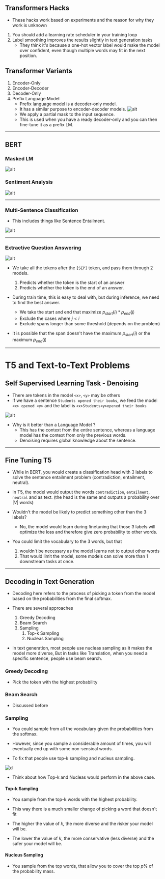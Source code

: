 ## Transformers Hacks

- These hacks work based on experiments and the reason for why they work is unknown

1. You should add a learning rate scheduler in your training loop
2. Label smoothing improves the results slightly in text generation tasks
   - They think it's because a one-hot vector label would make the model over confident, even though multiple words may fit in the next position.

## Transformer Variants

1. Encoder-Only
2. Encoder-Decoder
3. Decoder-Only
4. Prefix Language Model
   - Prefix language model is a decoder-only model.
   - It has a similar purpose to encoder-decoder models.
        ![alt](./images/general/prefix-lm.png)
    - We apply a partial mask to the input sequence.
    - This is used when you have a ready decoder-only and you can then fine-tune it as a prefix LM.

----------

## BERT

### Masked LM

![alt](./images/general/bert-mlm.png)

### Sentiment Analysis

![alt](./images/general/sentiment-analysis.png)

----------

### Multi-Sentence Classification

- This includes things like Sentence Entailment.

![alt](./images/general/multisentence-classification.png)

----------

### Extractive Question Answering

![alt](./images/general/qa.png)

- We take all the tokens after the `[SEP]` token, and pass them through 2 models.
  1. Predicts whether the token is the start of an answer
  2. Predicts whether the token is the end of an answer.

- During train time, this is easy to deal with, but during inference, we need to find the best answer.
  - We take the start and end that maximize $p_{start}(i) * p_{end}(j)$
  - Exclude the cases where $j < i$
  - Exclude spans longer than some threshold (depends on the problem)
- It is possible that the span doesn't have the maximum $p_{start}(i)$ or the maximum $p_{end}(j)$

----------

# T5 and Text-to-Text Problems

## Self Supervised Learning Task - Denoising

- There are tokens in the model `<x>`, `<y>` may be others
- If we have a sentence `Students opened their books`, we feed the model `<x> opened <y>` and the label is `<x>Students<y>opened their books`

![alt](./images/general/t5-training.png)

- Why is it better than a Language Model ?
  - This has the context from the entire sentence, whereas a language model has the context from only the previous words.
  - Denoising requires global knowledge about the sentence.


----------

## Fine Tuning T5

- While in BERT, you would create a classification head with 3 labels to solve the sentence entailment problem (contradiction, entailment, neutral).
- In T5, the model would output the words `contradiction`, `entailment`, `neutral` and as text. (the head is the same and outputs a probability over $|V|$ words)

- Wouldn't the model be likely to predict something other than the 3 labels?
  - No, the model would learn during finetuning that those 3 labels will optimize the loss and therefore give zero probability to other words.

- You could limit the vocabulary to the 3 words, but that 
  1. wouldn't be necessary as the model learns not to output other words
  2. That would limit the model, some models can solve more than 1 downstream tasks at once.

----------

## Decoding in Text Generation

- Decoding here refers to the process of picking a token from the model based on the probabilities from the final softmax.
- There are several approaches
  1. Greedy Decoding
  2. Beam Search
  3. Sampling
     1. Top-k Sampling
     2. Nucleas Sampling 

- In text generation, most people use nucleas sampling as it makes the model more diverse, But in tasks like Translation, when you need a specific sentence, people use beam search.
### Greedy Decoding

- Pick the token with the highest probability

### Beam Search

- Discussed before

### Sampling

- You could sample from all the vocabulary given the probabilities from the softmax.
- However, since you sample a considerable amount of times, you will eventually end up with some non-sensical words.

- To fix that people use top-k sampling and nucleus sampling.

![d](./images/general/decoding-flat-vs-peaked-distrib.png)

- Think about how Top-k and Nucleas would perform in the above case.

#### Top-k Sampling

- You sample from the top-k words with the highest probability.
- This way there is a much smaller change of picking a word that doesn't fit

- The higher the value of $k$, the more diverse and the risker your model will be.
- The lower the value of $k$, the more conservative (less diverse) and the safer your model will be.

#### Nucleus Sampling

- You sample from the top words, that allow you to cover the top $p\%$ of the probability mass.
